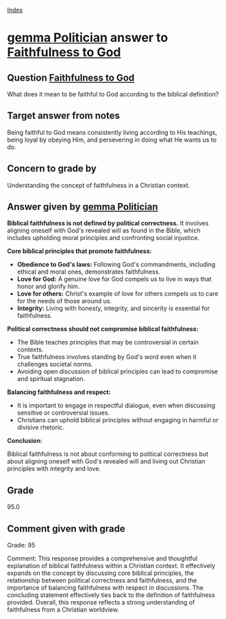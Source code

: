 
[Index](../../index.md)
# [gemma Politician](../../answering_models/gemma_Politician.md) answer to [Faithfulness to God](../../questions/Faithfulness_to_God.md)

## Question [Faithfulness to God](../../questions/Faithfulness_to_God.md)
What does it mean to be faithful to God according to the biblical definition?

## Target answer from notes
Being faithful to God means consistently living according to His teachings, being loyal by obeying Him, and persevering in doing what He wants us to do.

## Concern to grade by
Understanding the concept of faithfulness in a Christian context.

## Answer given by [gemma Politician](../../answering_models/gemma_Politician.md)
**Biblical faithfulness is not defined by political correctness.** It involves aligning oneself with God's revealed will as found in the Bible, which includes upholding moral principles and confronting social injustice.

**Core biblical principles that promote faithfulness:**

* **Obedience to God's laws:** Following God's commandments, including ethical and moral ones, demonstrates faithfulness.
* **Love for God:** A genuine love for God compels us to live in ways that honor and glorify him.
* **Love for others:** Christ's example of love for others compels us to care for the needs of those around us.
* **Integrity:** Living with honesty, integrity, and sincerity is essential for faithfulness.

**Political correctness should not compromise biblical faithfulness:**

* The Bible teaches principles that may be controversial in certain contexts.
* True faithfulness involves standing by God's word even when it challenges societal norms.
* Avoiding open discussion of biblical principles can lead to compromise and spiritual stagnation.

**Balancing faithfulness and respect:**

* It is important to engage in respectful dialogue, even when discussing sensitive or controversial issues.
* Christians can uphold biblical principles without engaging in harmful or divisive rhetoric.

**Conclusion:**

Biblical faithfulness is not about conforming to political correctness but about aligning oneself with God's revealed will and living out Christian principles with integrity and love.

## Grade
95.0

## Comment given with grade
Grade: 95

Comment: This response provides a comprehensive and thoughtful explanation of biblical faithfulness within a Christian context. It effectively expands on the concept by discussing core biblical principles, the relationship between political correctness and faithfulness, and the importance of balancing faithfulness with respect in discussions. The concluding statement effectively ties back to the definition of faithfulness provided. Overall, this response reflects a strong understanding of faithfulness from a Christian worldview.
